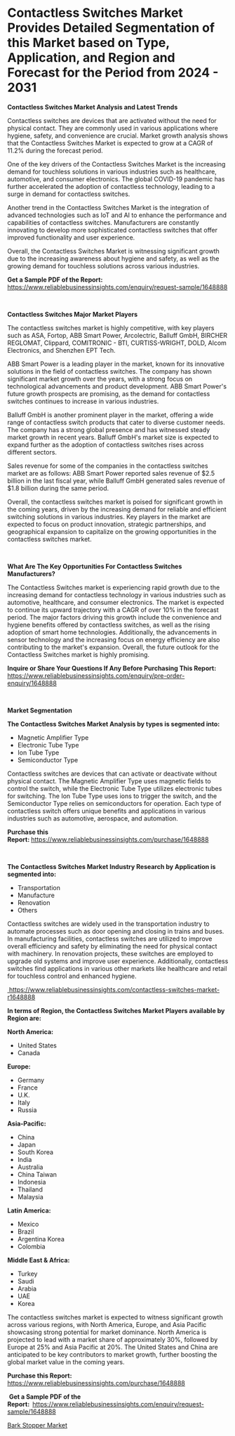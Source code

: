 <p><h1>Contactless Switches Market Provides Detailed Segmentation of this Market based on Type, Application, and Region and Forecast for the Period from 2024 - 2031</h1></p><p><strong>Contactless Switches Market Analysis and Latest Trends</strong></p>
<p><p>Contactless switches are devices that are activated without the need for physical contact. They are commonly used in various applications where hygiene, safety, and convenience are crucial. Market growth analysis shows that the Contactless Switches Market is expected to grow at a CAGR of 11.2% during the forecast period. </p><p>One of the key drivers of the Contactless Switches Market is the increasing demand for touchless solutions in various industries such as healthcare, automotive, and consumer electronics. The global COVID-19 pandemic has further accelerated the adoption of contactless technology, leading to a surge in demand for contactless switches.</p><p>Another trend in the Contactless Switches Market is the integration of advanced technologies such as IoT and AI to enhance the performance and capabilities of contactless switches. Manufacturers are constantly innovating to develop more sophisticated contactless switches that offer improved functionality and user experience.</p><p>Overall, the Contactless Switches Market is witnessing significant growth due to the increasing awareness about hygiene and safety, as well as the growing demand for touchless solutions across various industries.</p></p>
<p><strong>Get a Sample PDF of the Report:&nbsp;</strong> <a href="https://www.reliablebusinessinsights.com/enquiry/request-sample/1648888">https://www.reliablebusinessinsights.com/enquiry/request-sample/1648888</a></p>
<p>&nbsp;</p>
<p><strong>Contactless Switches Major Market Players</strong></p>
<p><p>The contactless switches market is highly competitive, with key players such as ASA, Fortop, ABB Smart Power, Arcolectric, Balluff GmbH, BIRCHER REGLOMAT, Clippard, COMITRONIC - BTI, CURTISS-WRIGHT, DOLD, Alcom Electronics, and Shenzhen EPT Tech.</p><p>ABB Smart Power is a leading player in the market, known for its innovative solutions in the field of contactless switches. The company has shown significant market growth over the years, with a strong focus on technological advancements and product development. ABB Smart Power's future growth prospects are promising, as the demand for contactless switches continues to increase in various industries.</p><p>Balluff GmbH is another prominent player in the market, offering a wide range of contactless switch products that cater to diverse customer needs. The company has a strong global presence and has witnessed steady market growth in recent years. Balluff GmbH's market size is expected to expand further as the adoption of contactless switches rises across different sectors.</p><p>Sales revenue for some of the companies in the contactless switches market are as follows: ABB Smart Power reported sales revenue of $2.5 billion in the last fiscal year, while Balluff GmbH generated sales revenue of $1.8 billion during the same period.</p><p>Overall, the contactless switches market is poised for significant growth in the coming years, driven by the increasing demand for reliable and efficient switching solutions in various industries. Key players in the market are expected to focus on product innovation, strategic partnerships, and geographical expansion to capitalize on the growing opportunities in the contactless switches market.</p></p>
<p>&nbsp;</p>
<p><strong>What Are The Key Opportunities For Contactless Switches Manufacturers?</strong></p>
<p><p>The Contactless Switches market is experiencing rapid growth due to the increasing demand for contactless technology in various industries such as automotive, healthcare, and consumer electronics. The market is expected to continue its upward trajectory with a CAGR of over 10% in the forecast period. The major factors driving this growth include the convenience and hygiene benefits offered by contactless switches, as well as the rising adoption of smart home technologies. Additionally, the advancements in sensor technology and the increasing focus on energy efficiency are also contributing to the market's expansion. Overall, the future outlook for the Contactless Switches market is highly promising.</p></p>
<p><strong>Inquire or Share Your Questions If Any Before Purchasing This Report:</strong> <a href="https://www.reliablebusinessinsights.com/enquiry/pre-order-enquiry/1648888">https://www.reliablebusinessinsights.com/enquiry/pre-order-enquiry/1648888</a></p>
<p>&nbsp;</p>
<p><strong>Market Segmentation</strong></p>
<p><strong>The Contactless Switches Market Analysis by types is segmented into:</strong></p>
<p><ul><li>Magnetic Amplifier Type</li><li>Electronic Tube Type</li><li>Ion Tube Type</li><li>Semiconductor Type</li></ul></p>
<p><p>Contactless switches are devices that can activate or deactivate without physical contact. The Magnetic Amplifier Type uses magnetic fields to control the switch, while the Electronic Tube Type utilizes electronic tubes for switching. The Ion Tube Type uses ions to trigger the switch, and the Semiconductor Type relies on semiconductors for operation. Each type of contactless switch offers unique benefits and applications in various industries such as automotive, aerospace, and automation.</p></p>
<p><strong>Purchase this Report:&nbsp;</strong><a href="https://www.reliablebusinessinsights.com/purchase/1648888">https://www.reliablebusinessinsights.com/purchase/1648888</a></p>
<p>&nbsp;</p>
<p><strong>The Contactless Switches Market Industry Research by Application is segmented into:</strong></p>
<p><ul><li>Transportation</li><li>Manufacture</li><li>Renovation</li><li>Others</li></ul></p>
<p><p>Contactless switches are widely used in the transportation industry to automate processes such as door opening and closing in trains and buses. In manufacturing facilities, contactless switches are utilized to improve overall efficiency and safety by eliminating the need for physical contact with machinery. In renovation projects, these switches are employed to upgrade old systems and improve user experience. Additionally, contactless switches find applications in various other markets like healthcare and retail for touchless control and enhanced hygiene.</p></p>
<p><a href="https://www.reliablebusinessinsights.com/contactless-switches-market-r1648888">&nbsp;https://www.reliablebusinessinsights.com/contactless-switches-market-r1648888</a></p>
<p><strong>In terms of Region, the Contactless Switches Market Players available by Region are:</strong></p>
<p>
    <p> <strong> North America: </strong>
        <ul>
            <li>United States</li>
            <li>Canada</li>
        </ul>
        </p> 
    <p> <strong> Europe: </strong>
        <ul>
            <li>Germany</li>
            <li>France</li>
            <li>U.K.</li>
            <li>Italy</li>
            <li>Russia</li>
        </ul>
        </p> 
    <p> <strong> Asia-Pacific: </strong>
        <ul>
            <li>China</li>
            <li>Japan</li>
            <li>South Korea</li>
            <li>India</li>
            <li>Australia</li>
            <li>China Taiwan</li>
            <li>Indonesia</li>
            <li>Thailand</li>
            <li>Malaysia</li>
        </ul>
        </p> 
    <p> <strong> Latin America: </strong>
        <ul>
            <li>Mexico</li>
            <li>Brazil</li>
            <li>Argentina Korea</li>
            <li>Colombia</li>
        </ul>
        </p> 
    <p> <strong> Middle East & Africa: </strong>
        <ul>
            <li>Turkey</li>
            <li>Saudi</li>
            <li>Arabia</li>
            <li>UAE</li>
            <li>Korea</li>
        </ul>
    </p>
    </p>
<p><p>The contactless switches market is expected to witness significant growth across various regions, with North America, Europe, and Asia Pacific showcasing strong potential for market dominance. North America is projected to lead with a market share of approximately 30%, followed by Europe at 25% and Asia Pacific at 20%. The United States and China are anticipated to be key contributors to market growth, further boosting the global market value in the coming years.</p></p>
<p><strong>Purchase this Report: </strong><a href="https://www.reliablebusinessinsights.com/purchase/1648888">https://www.reliablebusinessinsights.com/purchase/1648888</a></p>
<p>&nbsp;<strong>Get a Sample PDF of the Report:&nbsp;&nbsp;</strong><a href="https://www.reliablebusinessinsights.com/enquiry/request-sample/1648888">https://www.reliablebusinessinsights.com/enquiry/request-sample/1648888</a></p>
<p><strong></strong></p>
<p><p><a href="https://github.com/DaveBlock08/Market-Research-Report-List-1/blob/main/bark-stopper-market.md">Bark Stopper Market</a></p></p>
